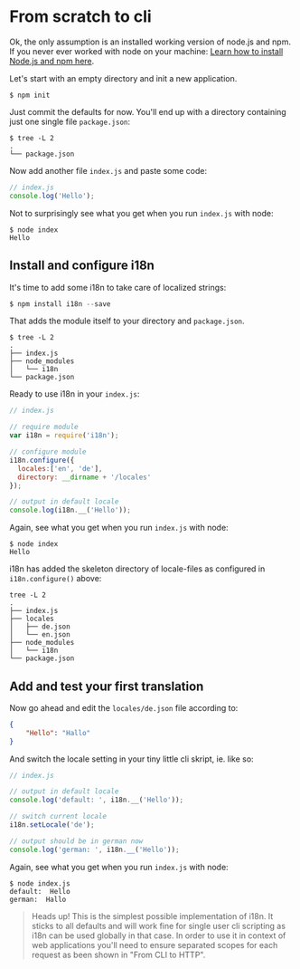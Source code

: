 # From scratch to cli

Ok, the only assumption is an installed working version of node.js and npm. If you never ever worked with node on your machine: [Learn how to install Node.js and npm here](https://docs.npmjs.com/getting-started/installing-node).

Let's start with an empty directory and init a new application. 

```shell
$ npm init
```

Just commit the defaults for now. You'll end up with a directory containing just one single file `package.json`:

```shell
$ tree -L 2
.
└── package.json
```

Now add another file `index.js` and paste some code:

```js
// index.js
console.log('Hello');
```

Not to surprisingly see what you get when you run `index.js` with node:

```shell
$ node index
Hello
```

## Install and configure i18n
It's time to add some i18n to take care of localized strings:

```js
$ npm install i18n --save
```

That adds the module itself to your directory and `package.json`.

```shell
$ tree -L 2
.
├── index.js
├── node_modules
│   └── i18n
└── package.json
```

Ready to use i18n in your `index.js`:

```js
// index.js

// require module
var i18n = require('i18n');

// configure module
i18n.configure({
  locales:['en', 'de'],
  directory: __dirname + '/locales'
});

// output in default locale
console.log(i18n.__('Hello'));
```
Again, see what you get when you run `index.js` with node:

```shell
$ node index
Hello
```
i18n has added the skeleton directory of locale-files as configured in `i18n.configure()` above:

```shell
tree -L 2
.
├── index.js
├── locales
│   ├── de.json
│   └── en.json
├── node_modules
│   └── i18n
└── package.json
```

## Add and test your first translation
Now go ahead and edit the `locales/de.json` file according to:

```json
{
    "Hello": "Hallo"
}
```

And switch the locale setting in your tiny little cli skript, ie. like so:

```js
// index.js

// output in default locale 
console.log('default: ', i18n.__('Hello'));

// switch current locale
i18n.setLocale('de');

// output should be in german now
console.log('german: ', i18n.__('Hello'));
```

Again, see what you get when you run `index.js` with node:

```shell
$ node index.js
default:  Hello
german:  Hallo
```

> Heads up! This is the simplest possible implementation of i18n. It sticks to all defaults and will work fine for single user cli scripting as i18n can be used globally in that case. In order to use it in context of web applications you'll need to ensure separated scopes for each request as been shown in "From CLI to HTTP".